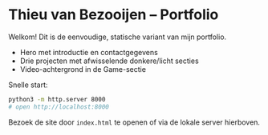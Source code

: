 # Thieu van Bezooijen – Portfolio

Welkom! Dit is de eenvoudige, statische variant van mijn portfolio.

- Hero met introductie en contactgegevens
- Drie projecten met afwisselende donkere/licht secties
- Video-achtergrond in de Game-sectie

Snelle start:

```bash
python3 -m http.server 8000
# open http://localhost:8000
```

Bezoek de site door `index.html` te openen of via de lokale server hierboven.
